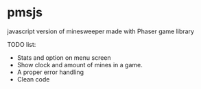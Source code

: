 # pmsjs
javascript version of minesweeper
made with Phaser game library

TODO list:
  * Stats and option on menu screen
  * Show clock and amount of mines in a game.
  * A proper error handling
  * Clean code
